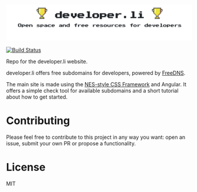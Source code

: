 ![Image of developer.li](https://github.com/piraces/developer.li/raw/master/logo.png)

[![Build Status](https://travis-ci.org/piraces/developer.li.svg?branch=master)](https://travis-ci.org/piraces/developer.li)

Repo for the developer.li website.

developer.li offers free subdomains for developers, powered by [FreeDNS](https://freedns.afraid.org/).

The main site is made using the [NES-style CSS Framework](https://github.com/nostalgic-css/NES.css) and Angular.
It offers a simple check tool for available subdomains and a short tutorial about how to get started.

# Contributing

Please feel free to contribute to this project in any way you want: open an issue, submit your own PR or propose a functionality.

# License 

MIT
